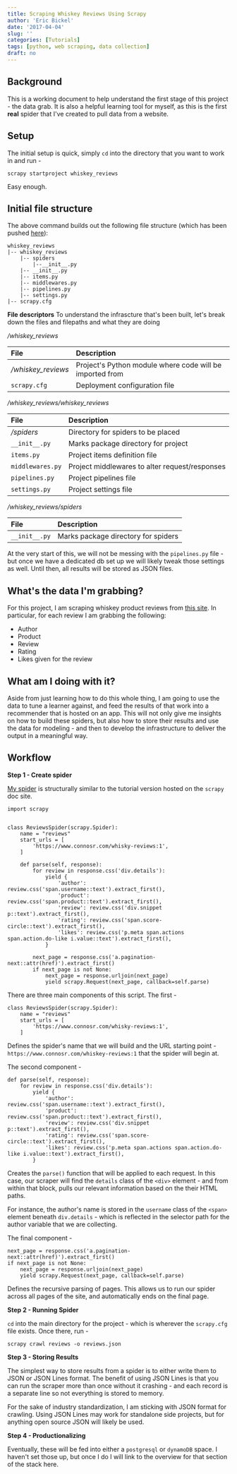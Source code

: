 ```yaml
---
title: Scraping Whiskey Reviews Using Scrapy
author: 'Eric Bickel'
date: '2017-04-04'
slug: ''
categories: [Tutorials]
tags: [python, web scraping, data collection]
draft: no
---
```


## Background
This is a working document to help understand the first stage of this project - the data grab. It is also a helpful learning tool for myself, as this is the first **real** spider that I've created to pull data from a website.

## Setup
The initial setup is quick, simply `cd` into the directory that you want to work in and run -

```
scrapy startproject whiskey_reviews
```
Easy enough.

## Initial file structure
The above command builds out the following file structure (which has been pushed [here](https://github.com/ehbick01/whiskey-review)):

```
whiskey_reviews
|-- whiskey_reviews
	|-- spiders
		|--__init__.py
	|-- __init__.py
	|-- items.py
	|-- middlewares.py
	|-- pipelines.py
	|-- settings.py
|-- scrapy.cfg
```
**File descriptors**
To understand the infrascture that's been built, let's break down the files and filepaths and what they are doing

*/whiskey_reviews*

| File        | Description  |
| :-------------|:---------|
| */whiskey_reviews* | Project's Python module where code will be imported from |
| `scrapy.cfg` | Deployment configuration file |

*/whiskey_reviews/whiskey_reviews*

| File        | Description  |
| :-------------|:---------|
| */spiders* | Directory for spiders to be placed |
| `__init__.py` | Marks package directory for project |
| `items.py` | Project items definition file |
| `middlewares.py` | Project middlewares to alter request/responses |
| `pipelines.py` | Project pipelines file |
| `settings.py` | Project settings file |

*/whiskey_reviews/spiders*

| File        | Description  |
| :-------------|:---------|
| `__init__.py` | Marks package directory for spiders |

At the very start of this, we will not be messing with the `pipelines.py` file - but once we have a dedicated db set up we will likely tweak those settings as well. Until then, all results will be stored as JSON files.

## What's the data I'm grabbing?
For this project, I am scraping whiskey product reviews from [this site](http://www.connosr.com/). In particular, for each review I am grabbing the following:

- Author
- Product
- Review
- Rating
- Likes given for the review

## What am I doing with it?
Aside from just learning how to do this whole thing, I am going to use the data to tune a learner against, and feed the results of that work into a recommender that is hosted on an app. This will not only give me insights on how to build these spiders, but also how to store their results and use the data for modeling - and then to develop the infrastructure to deliver the output in a meaningful way.

## Workflow

**Step 1 - Create spider**

[My spider](whiskey_reviews/whiskey_reviews/spiders/reviews_spider.py) is structurally similar to the tutorial version hosted on the `scrapy` doc site.

```
import scrapy


class ReviewsSpider(scrapy.Spider):
    name = "reviews"
    start_urls = [
        'https://www.connosr.com/whisky-reviews:1',
    ]

    def parse(self, response):
        for review in response.css('div.details'):
            yield {
                'author': review.css('span.username::text').extract_first(),
                'product': review.css('span.product::text').extract_first(),
                'review': review.css('div.snippet p::text').extract_first(),
                'rating': review.css('span.score-circle::text').extract_first(),
                'likes': review.css('p.meta span.actions span.action.do-like i.value::text').extract_first(),
            }

        next_page = response.css('a.pagination-next::attr(href)').extract_first()
        if next_page is not None:
            next_page = response.urljoin(next_page)
            yield scrapy.Request(next_page, callback=self.parse)
```

There are three main components of this script. The first -

```
class ReviewsSpider(scrapy.Spider):
    name = "reviews"
    start_urls = [
        'https://www.connosr.com/whisky-reviews:1',
    ]
```

Defines the spider's name that we will build and the URL starting point - `https://www.connosr.com/whiskey-reviews:1` that the spider will begin at.

The second component -

```
def parse(self, response):
    for review in response.css('div.details'):
        yield {
            'author': review.css('span.username::text').extract_first(),
            'product': review.css('span.product::text').extract_first(),
            'review': review.css('div.snippet p::text').extract_first(),
            'rating': review.css('span.score-circle::text').extract_first(),
            'likes': review.css('p.meta span.actions span.action.do-like i.value::text').extract_first(),
        }
```

Creates the `parse()` function that will be applied to each request. In this case, our scraper will find the `details` class of the `<div>` element - and from within that block, pulls our relevant information based on the their HTML paths.

For instance, the author's name is stored in the `username` class of the `<span>` element beneath `div.details` - which is reflected in the selector path for the author variable that we are collecting.

The final component -

```
next_page = response.css('a.pagination-next::attr(href)').extract_first()
if next_page is not None:
    next_page = response.urljoin(next_page)
    yield scrapy.Request(next_page, callback=self.parse)
```

Defines the recursive parsing of pages. This allows us to run our spider across all pages of the site, and automatically ends on the final page.

**Step 2 - Running Spider**

`cd` into the main directory for the project - which is wherever the `scrapy.cfg` file exists. Once there, run -

```
scrapy crawl reviews -o reviews.json
```


**Step 3 - Storing Results**

The simplest way to store results from a spider is to either write them to JSON or JSON Lines format. The benefit of using JSON Lines is that you can run the scraper more than once without it crashing - and each record is a separate line so not everything is stored to memory.

For the sake of industry standardization, I am sticking with JSON format for crawling. Using JSON Lines may work for standalone side projects, but for anything open source JSON will likely be used.

**Step 4 - Productionalizing**

Eventually, these will be fed into either a `postgresql` or `dynamoDB` space. I haven't set those up, but once I do I will link to the overview for that section of the stack here.
